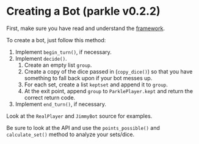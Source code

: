 Creating a Bot (parkle v0.2.2)
==============================

First, make sure you have read and understand the [framework](http://www.github.com/bradzeis/parkle/blob/master/docs/api.md).

To create a bot, just follow this method:

1) Implement `begin_turn()`, if necessary.
2) Implement `decide()`.
    1) Create an empty list `group`.
    2) Create a copy of the dice passed in (`copy_dice()`) so that you have
       something to fall back upon if your bot messes up.
    3) For each set, create a list `keptset` and append it to `group`.
    4) At the exit point, append `group` to `ParklePlayer.kept` and return
       the correct return code.
3) Implement `end_turn()`, if necessary.

Look at the `RealPlayer` and `JimmyBot` source for examples.

Be sure to look at the API and use the `points_possible()` and `calculate_set()` method
to analyze your sets/dice.
